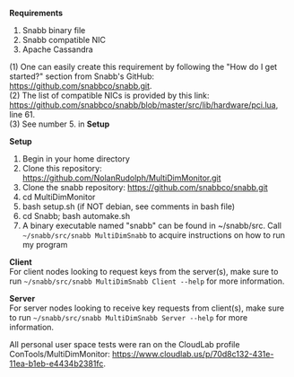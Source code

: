 **Requirements** 
1. Snabb binary file 
2. Snabb compatible NIC
3. Apache Cassandra

(1) One can easily create this requirement by following the "How do I get started?" section from Snabb's GitHub: https://github.com/snabbco/snabb.git.  
(2) The list of compatible NICs is provided by this link: https://github.com/snabbco/snabb/blob/master/src/lib/hardware/pci.lua, line 61.  
(3) See number 5. in **Setup**  

**Setup**
1. Begin in your home directory 
2. Clone this repository: https://github.com/NolanRudolph/MultiDimMonitor.git
3. Clone the snabb repository: https://github.com/snabbco/snabb.git
4. cd MultiDimMonitor
5. bash setup.sh (if NOT debian, see comments in bash file)
6. cd Snabb; bash automake.sh
7. A binary executable named "snabb" can be found in ~/snabb/src. Call ```~/snabb/src/snabb MultiDimSnabb``` to acquire instructions on how to run my program

**Client**  
For client nodes looking to request keys from the server(s), make sure to run ```~/snabb/src/snabb MultiDimSnabb Client --help``` for more information.

**Server**  
For server nodes looking to receive key requests from client(s), make sure to run ```~/snabb/src/snabb MultiDimSnabb Server --help``` for more information.

All personal user space tests were ran on the CloudLab profile ConTools/MultiDimMonitor: https://www.cloudlab.us/p/70d8c132-431e-11ea-b1eb-e4434b2381fc.
